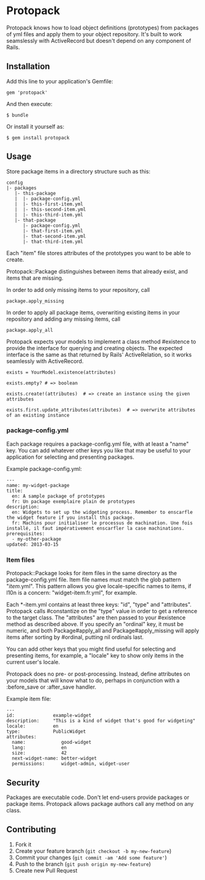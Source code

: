 # Protopack

Protopack knows how to load object definitions (prototypes) from packages of yml files and apply
them to your object repository. It's built to work seamslessly with ActiveRecord but doesn't depend
on any component of Rails.

## Installation

Add this line to your application's Gemfile:

    gem 'protopack'

And then execute:

    $ bundle

Or install it yourself as:

    $ gem install protopack

## Usage

Store package items in a directory structure such as this:

    config
    |- packages
       |- this-package
       |  |- package-config.yml
       |  |- this-first-item.yml
       |  |- this-second-item.yml
       |  |- this-third-item.yml
       |- that-package
          |- package-config.yml
          |- that-first-item.yml
          |- that-second-item.yml
          |- that-third-item.yml

Each "item" file stores attributes of the prototypes you want to be able to create.

Protopack::Package distinguishes between items that already exist, and items that are missing.

In order to add only missing items to your repository, call

    package.apply_missing

In order to apply all package items, overwriting existing items in your repository and adding any
missing items, call

    package.apply_all

Protopack expects your models to implement a class method #existence to provide the interface for
querying and creating objects. The expected interface is the same as that returned by Rails'
ActiveRelation, so it works seamlessly with ActiveRecord.

    exists = YourModel.existence(attributes)

    exists.empty? # => boolean

    exists.create!(attributes)  # => create an instance using the given attributes

    exists.first.update_attributes(attributes)  # => overwrite attributes of an existing instance


### package-config.yml

Each package requires a package-config.yml file, with at least a "name" key. You can add whatever
other keys you like that may be useful to your application for selecting and presenting packages.

Example package-config.yml:

    ---
    name: my-widget-package
    title:
      en: A sample package of prototypes
      fr: Un package exemplaire plain de prototypes
    description:
      en: Widgets to set up the widgeting process. Remember to enscarfle the widget feature if you install this package.
      fr: Machins pour initialiser le processus de machination. Une fois installé, il faut impérativement enscarfler la case machinations.
    prerequisites:
      - my-other-package
    updated: 2013-03-15


### Item files

Protopack::Package looks for item files in the same directory as the package-config.yml file. Item
file names must match the glob pattern "*item*.yml". This pattern allows you give locale-specific
names to items, if l10n is a concern: "widget-item.fr.yml", for example.

Each *-item.yml contains at least three keys: "id", "type" and "attributes". Protopack calls #constantize
on the "type" value in order to get a reference to the target class. The "attributes" are then
passed to your #existence method as described above. If you specify an "ordinal" key, it must be
numeric, and both Package#apply_all and Package#apply_missing will apply items after sorting by
#ordinal, putting nil ordinals last.

You can add other keys that you might find useful for selecting and presenting items, for example, a
"locale" key to show only items in the current user's locale.

Protopack does no pre- or post-processing. Instead, define attributes on your models that will know
what to do, perhaps in conjunction with a :before_save or :after_save handler.

Example item file:

    ---
    id:              example-widget
    description:     "This is a kind of widget that's good for widgeting"
    locale:          en
    type:            PublicWidget
    attributes:
      name:             good-widget
      lang:             en
      size:             42
      next-widget-name: better-widget
      permissions:      widget-admin, widget-user



## Security

Packages are executable code. Don't let end-users provide packages or package items. Protopack allows
package authors call any method on any class.

## Contributing

1. Fork it
2. Create your feature branch (`git checkout -b my-new-feature`)
3. Commit your changes (`git commit -am 'Add some feature'`)
4. Push to the branch (`git push origin my-new-feature`)
5. Create new Pull Request
